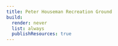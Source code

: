 ```yaml
---
title: Peter Houseman Recreation Ground
build:
  render: never
  list: always
  publishResources: true
---
```

